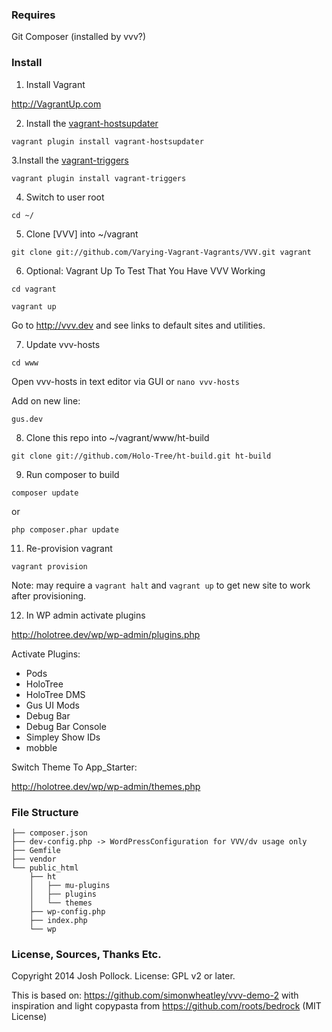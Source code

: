 ### Requires
Git
Composer (installed by vvv?)

### Install
1. Install Vagrant

http://VagrantUp.com

2. Install the [vagrant-hostsupdater](https://github.com/cogitatio/vagrant-hostsupdater)

`vagrant plugin install vagrant-hostsupdater`

3.Install the [vagrant-triggers](https://github.com/emyl/vagrant-triggers)

`vagrant plugin install vagrant-triggers`

4. Switch to user root

`cd ~/`

5. Clone [VVV] into ~/vagrant

`git clone git://github.com/Varying-Vagrant-Vagrants/VVV.git vagrant`

6. Optional: Vagrant Up To Test That You Have VVV Working


`cd vagrant`

`vagrant up`


Go to http://vvv.dev and see links to default sites and utilities.

7. Update vvv-hosts

`cd www`

Open vvv-hosts in text editor via GUI or `nano vvv-hosts`

Add on new line:

`gus.dev`

8. Clone this repo into ~/vagrant/www/ht-build


`git clone git://github.com/Holo-Tree/ht-build.git ht-build`


9. Run composer to build

`composer update`

or

`php composer.phar update`

11. Re-provision vagrant

`vagrant provision`

Note: may require a `vagrant halt` and `vagrant up` to get new site to work after provisioning.


12. In WP admin activate plugins

http://holotree.dev/wp/wp-admin/plugins.php

Activate Plugins:
* Pods
* HoloTree
* HoloTree DMS
* Gus UI Mods
* Debug Bar
* Debug Bar Console
* Simpley Show IDs
* mobble

Switch Theme To App_Starter:

http://holotree.dev/wp/wp-admin/themes.php


### File Structure

```
├── composer.json
├── dev-config.php -> WordPressConfiguration for VVV/dv usage only
├── Gemfile
├── vendor
└── public_html
    ├── ht
    │   ├── mu-plugins
    │   ├── plugins
    │   └── themes
    ├── wp-config.php
    ├── index.php
    └── wp
```

### License, Sources, Thanks Etc.
Copyright 2014 Josh Pollock.
License: GPL v2 or later.

This is based on: https://github.com/simonwheatley/vvv-demo-2 with inspiration and light copypasta from https://github.com/roots/bedrock (MIT License)
